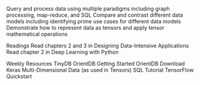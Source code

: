 Query and process data using multiple paradigms including graph processing, map-reduce, and SQL
Compare and contrast different data models including identifying prime use cases for different data models
Demonstrate how to represent data as tensors and apply tensor mathematical operations

Readings
Read chapters 2 and 3 in Designing Data-Intensive Applications
Read chapter 2 in Deep Learning with Python

Weekly Resources
TinyDB
OrientDB Getting Started
OrientDB Download
Keras
Multi-Dimensional Data (as used in Tensors)
SQL Tutorial
TensorFlow Quickstart

